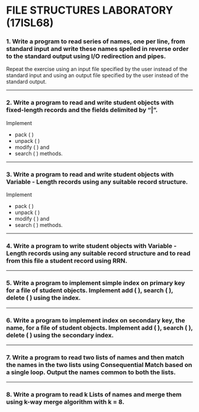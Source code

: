 # FILE STRUCTURES LABORATORY  (17ISL68)

### 1. Write a program to read series of names, one per line, from standard input and write these names spelled in reverse order to the standard output using I/O redirection and pipes.
Repeat the exercise using an input file specified by the user instead of the
standard input and using an output file specified by the user instead of the standard
output.
***
### 2. Write a program to read and write student objects with fixed-length records and the fields delimited by “|”.
Implement
* pack ( )
* unpack ( )
* modify ( ) and
* search ( )
methods.
***
### 3. Write a program to read and write student objects with Variable - Length records using any suitable record structure.
Implement
* pack ( )
* unpack ( )
* modify ( ) and
* search ( ) methods.
***
### 4. Write a program to write student objects with Variable - Length records using any suitable record structure and to read from this file a student record using RRN.
***
### 5. Write a program to implement simple index on primary key for a file of student objects. Implement add ( ), search ( ), delete ( ) using the index.
***
### 6. Write a program to implement index on secondary key, the name, for a file of student objects. Implement add ( ), search ( ), delete ( ) using the secondary index.
***
### 7. Write a program to read two lists of names and then match the names in the two lists using Consequential Match based on a single loop. Output the names common to both the lists.
***
### 8. Write a program to read k Lists of names and merge them using k-way merge algorithm with k = 8. 
